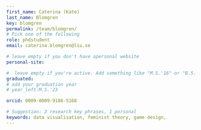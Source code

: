 ```yaml
---
first_name: Caterina (Kate)
last_name: Blomgren
key: blomgren
permalink: /team/blomgren/
# Pick one of the following
role: phdstudent
email: caterina.blomgren@liu.se

# leave empty if you don't have apersonal website
personal-site:

#  leave empty if you're active. Add something like "M.S.'16" or "B.S.'17" if you got a degree while with the Vis Collective. Add "N" if you left before you got a degree.
graduated:
# add your graduation year
# year_left:M.S.'23

orcid: 0009-0009-9186-5168

# Suggestion: 3 research key phrases, 1 personal
keywords: data visualisation, feminist theory, game design,
---
```

